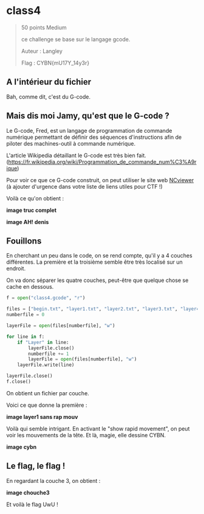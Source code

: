# class4

> 50 points
> Medium
> 
> ce challenge se base sur le langage gcode.
>
>Auteur : Langley
>
> Flag : CYBN{mU17Y_14y3r}

## A l'intérieur du fichier

Bah, comme dit, c'est du G-code.

## Mais dis moi Jamy, qu'est que le G-code ?

Le G-code, Fred, est un langage de programmation de commande numérique permettant de définir des séquences d'instructions afin de piloter des machines-outil à commande numérique.

L'article Wikipedia détaillant le G-code est très bien fait. (https://fr.wikipedia.org/wiki/Programmation_de_commande_num%C3%A9rique)

Pour voir ce que ce G-code construit, on peut utiliser le site web [NCviewer](https://ncviewer.com/) (à ajouter d'urgence dans votre liste de liens utiles pour CTF !)

Voilà ce qu'on obtient : 

**image truc complet**

**image AH! denis**

## Fouillons

En cherchant un peu dans le code, on se rend compte, qu'il y a 4 couches différentes. La première et la troisième semble être très localisé sur un endroit. 

On va donc séparer les quatre couches, peut-être que quelque chose se cache en dessous.

```python
f = open("class4.gcode", "r")

files = ["begin.txt", "layer1.txt", "layer2.txt", "layer3.txt", "layer4.txt"]
numberfile = 0

layerFile = open(files[numberfile], "w")

for line in f:
    if "Layer" in line:
        layerFile.close()
        numberfile += 1
        layerFile = open(files[numberfile], "w")
    layerFile.write(line)

layerFile.close()
f.close()
```

On obtient un fichier par couche. 

Voici ce que donne la première : 

**image layer1 sans rap mouv**

Voilà qui semble intrigant. En activant le "show rapid movement", on peut voir les mouvements de la tête. Et là, magie, elle dessine CYBN.

**image cybn**

## Le flag, le flag !

En regardant la couche 3, on obtient : 

**image chouche3**

Et voilà le flag UwU !